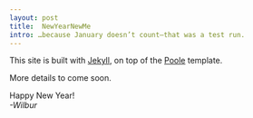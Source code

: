 ```yaml
---
layout: post
title:  NewYearNewMe
intro: …because January doesn’t count—that was a test run. 
---
```


This site is built with <a href='http://jekyllrb.com'>Jekyll</a>, on top of the  <a href='http://github.com/poole/poole'>Poole</a> template. 

More details to come soon. 

Happy New Year!<br><i>-Wilbur</i>